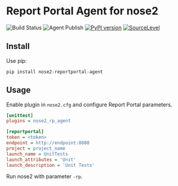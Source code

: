 # Report Portal Agent for nose2

![Build Status](https://github.com/diegorubin/nose2-reportportal-agent/workflows/Report%20Portal%20Agent%20For%20Nose2%20CI/badge.svg)
![Agent Publish](https://github.com/diegorubin/nose2-reportportal-agent/workflows/Agent%20Publish/badge.svg)
[![PyPI version](https://badge.fury.io/py/nose2-reportportal-agent.svg)](https://badge.fury.io/py/nose2-reportportal-agent)
[![SourceLevel](https://app.sourcelevel.io/github/diegorubin/-/nose2-reportportal-agent.svg)](https://app.sourcelevel.io/github/diegorubin/-/nose2-reportportal-agent)

## Install

Use pip:

```
pip install nose2-reportportal-agent
```

## Usage

Enable plugin in `nose2.cfg` and configure Report Portal parameters.

```cfg
[unittest]
plugins = nose2_rp_agent

[reportportal]
token = <token>
endpoint = http://endpoint:8080
project = project_name
launch_name = UnitTests
launch_attributes = 'Unit'
launch_description = 'Unit Tests'
```

Run nose2 with parameter `-rp`.

